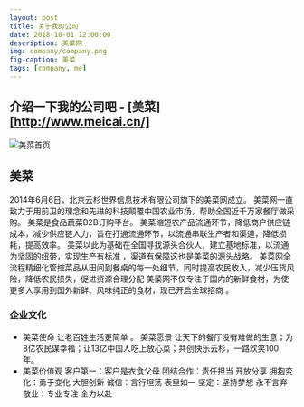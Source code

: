 ```yaml
---
layout: post
title: 关于我的公司
date: 2018-10-01 12:00:00
description: 美菜网
img: company/company.png
fig-caption: 美菜
tags: [company, me]
---
```


## 介绍一下我的公司吧 - [美菜][http://www.meicai.cn/]
![美菜首页]({{site.baseurl}}/assets/img/company/company_index.png)

## 美菜
2014年6月6日，北京云杉世界信息技术有限公司旗下的美菜网成立。
美菜网一直致力于用前卫的理念和先进的科技颠覆中国农业市场，帮助全国近千万家餐厅做采购。
美菜是食品蔬菜B2B订购平台。
美菜缩短农产品流通环节，降低商户供应链成本，减少供应链人力，旨在打通流通环节，以流通串联生产者和渠道，降低损耗，提高效率。 
美菜以此为基础在全国寻找源头合伙人，建立基地标准，以流通为坚固的纽带，实现生产有标准 ，渠道有保障这也是美菜的源头战略。
美菜网全流程精细化管控菜品从田间到餐桌的每一处细节，同时提高农民收入，减少压货风险，降低农民损失，促进资源合理分配
美菜网不仅专注于国内的新鲜食材，为使更多人享用到国外新鲜、风味纯正的食材，现已开启全球招商 。

### 企业文化
* 美菜使命
让老百姓生活更简单  。
美菜愿景
让天下的餐厅没有难做的生意；为8亿农民谋幸福；让13亿中国人吃上放心菜；共创快乐云杉，一路欢笑100年。
* 美菜价值观
客户第一：客户是衣食父母
团结合作：责任担当 开放分享
拥抱变化：勇于变化 大胆创新
诚信：言行坦荡 表里如一
坚定：坚持梦想 永不言弃
敬业：专业专注 全力以赴